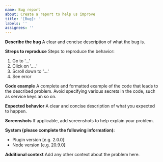 ```yaml
---
name: Bug report
about: Create a report to help us improve
title: '[Bug]: '
labels: ''
assignees: ''
---
```


**Describe the bug**
A clear and concise description of what the bug is.

**Streps to reproduce**
Steps to reproduce the behavior:

1. Go to '...'
2. Click on '....'
3. Scroll down to '....'
4. See error

**Code example**
A complete and formatted example of the code that leads to the described problem.
Avoid specifying various secrets in the code, such as service keys an so on.

**Expected behavior**
A clear and concise description of what you expected to happen.

**Screenshots**
If applicable, add screenshots to help explain your problem.

**System (please complete the following information):**

- Plugin version [e.g. 2.0.0]
- Node version [e.g. 20.9.0]

**Additional context**
Add any other context about the problem here.
